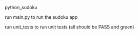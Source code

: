 python_sudoku

run main.py to run the sudoku app

run unit_tests to run unit tests (all should be PASS and green)